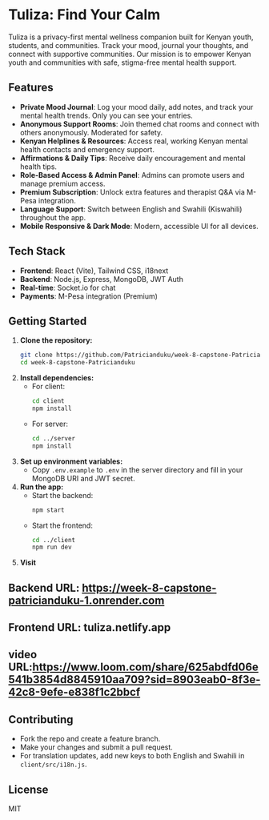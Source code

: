 # Tuliza: Find Your Calm

Tuliza is a privacy-first mental wellness companion built for Kenyan youth, students, and communities. Track your mood, journal your thoughts, and connect with supportive communities. Our mission is to empower Kenyan youth and communities with safe, stigma-free mental health support.

## Features
- **Private Mood Journal**: Log your mood daily, add notes, and track your mental health trends. Only you can see your entries.
- **Anonymous Support Rooms**: Join themed chat rooms and connect with others anonymously. Moderated for safety.
- **Kenyan Helplines & Resources**: Access real, working Kenyan mental health contacts and emergency support.
- **Affirmations & Daily Tips**: Receive daily encouragement and mental health tips.
- **Role-Based Access & Admin Panel**: Admins can promote users and manage premium access.
- **Premium Subscription**: Unlock extra features and therapist Q&A via M-Pesa integration.
- **Language Support**: Switch between English and Swahili (Kiswahili) throughout the app.
- **Mobile Responsive & Dark Mode**: Modern, accessible UI for all devices.

## Tech Stack
- **Frontend**: React (Vite), Tailwind CSS, i18next
- **Backend**: Node.js, Express, MongoDB, JWT Auth
- **Real-time**: Socket.io for chat
- **Payments**: M-Pesa integration (Premium)

## Getting Started

1. **Clone the repository:**
   ```sh
   git clone https://github.com/Patricianduku/week-8-capstone-Patricianduku.git
   cd week-8-capstone-Patricianduku
   ```
2. **Install dependencies:**
   - For client:
     ```sh
     cd client
     npm install
     ```
   - For server:
     ```sh
     cd ../server
     npm install
     ```
3. **Set up environment variables:**
   - Copy `.env.example` to `.env` in the server directory and fill in your MongoDB URI and JWT secret.
4. **Run the app:**
   - Start the backend:
     ```sh
     npm start
     ```
   - Start the frontend:
     ```sh
     cd ../client
     npm run dev
     ```
5. **Visit** 
## Backend URL: https://week-8-capstone-patricianduku-1.onrender.com
## Frontend URL: tuliza.netlify.app 
## video URL:https://www.loom.com/share/625abdfd06e541b3854d8845910aa709?sid=8903eab0-8f3e-42c8-9efe-e838f1c2bbcf

## Contributing
- Fork the repo and create a feature branch.
- Make your changes and submit a pull request.
- For translation updates, add new keys to both English and Swahili in `client/src/i18n.js`.

## License
MIT 
